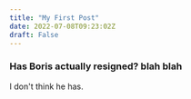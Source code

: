 ```yaml
---
title: "My First Post"
date: 2022-07-08T09:23:02Z
draft: False
---
```


### Has Boris actually resigned? blah blah

I don't think he has.